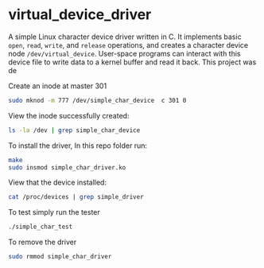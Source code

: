 # virtual_device_driver
A simple Linux character device driver written in C. It implements basic `open`, `read`, `write`, and `release` operations, and creates a character device node `/dev/virtual_device`. User-space programs can interact with this device file to write data to a kernel buffer and read it back. This project was de

Create an inode at master 301
```bash
sudo mknod -m 777 /dev/simple_char_device  c 301 0
```

View the inode successfully created:
```bash
ls -la /dev | grep simple_char_device
```

To install the driver,
In this repo folder run:
```bash
make
sudo insmod simple_char_driver.ko
```

View that the device installed:
```bash
cat /proc/devices | grep simple_driver
```

To test simply run the tester
```bash
./simple_char_test
```


To remove the driver
```bash
sudo rmmod simple_char_driver
```



